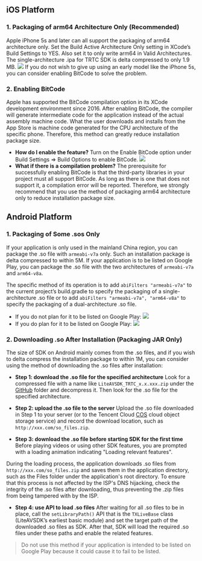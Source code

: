 ## iOS Platform

### 1. Packaging of arm64 Architecture Only (Recommended)

Apple iPhone 5s and later can all support the packaging of arm64 architecture only. Set the Build Active Architecture Only setting in XCode’s Build Settings to YES. Also set it to only write arm64 in Valid Architectures. The single-architecture .ipa for TRTC SDK is delta compressed to only 1.9 MB.
![](https://main.qcloudimg.com/raw/4aea00771567fcff58697bf5433ba0dd.png)
If you do not wish to give up using an early model like the iPhone 5s, you can consider enabling BitCode to solve the problem.

### 2. Enabling BitCode

Apple has supported the BitCode compilation option in its XCode development environment since 2016. After enabling BitCode, the compiler will generate intermediate code for the application instead of the actual assembly machine code. What the user downloads and installs from the App Store is machine code generated for the CPU architecture of the specific phone. Therefore, this method can greatly reduce installation package size.

- **How do I enable the feature?**
Turn on the Enable BitCode option under Build Settings => Build Options to enable BitCode.
![](https://main.qcloudimg.com/raw/516c0065d97eee4569a1d4061ba019cb.png)
- **What if there is a compilation problem?**
The prerequisite for successfully enabling BitCode is that the third-party libraries in your project must all support BitCode. As long as there is one that does not support it, a compilation error will be reported. Therefore, we strongly recommend that you use the method of packaging arm64 architecture only to reduce installation package size.

## Android Platform

### 1. Packaging of Some .sos Only
If your application is only used in the mainland China region, you can package the .so file with `armeabi-v7a` only. Such an installation package is delta compressed to within 5M. If your application is to be listed on Google Play, you can package the .so file with the two architectures of `armeabi-v7a` and `arm64-v8a`. 

The specific method of its operation is to add `abiFilters "armeabi-v7a"` to the current project’s build.gradle to specify the packaging of a single-architecture .so file or to add `abiFilters "armeabi-v7a", "arm64-v8a"` to specify the packaging of a dual-architecture .so file.

- If you do not plan for it to be listed on Google Play:
![](https://main.qcloudimg.com/raw/72065de8f9cd1c95b23fb797d383b527.png)
- If you do plan for it to be listed on Google Play:
![](https://main.qcloudimg.com/raw/a6dcbef3c71fe9f2f7b5d52d6b0784ae.png)


### 2. Downloading .so After Installation (Packaging JAR Only)

The size of SDK on Android mainly comes from the .so files, and if you wish to delta compress the installation package to within 1M, you can consider using the method of downloading the .so files after installation:

- **Step 1: download the .so file for the specified architecture**
Look for a compressed file with a name like `LiteAVSDK_TRTC_x.x.xxx.zip` under the [GitHub](https://github.com/tencentyun/TRTCSDK/tree/master/Android) folder and decompress it. Then look for the .so file for the specified architecture.

- **Step 2: upload the .so file to the server**
Upload the .so file downloaded in Step 1 to your server (or to the Tencent Cloud [COS](https://intl.cloud.tencent.com/product/cos) cloud object storage service) and record the download location, such as `http://xxx.com/so_files.zip`.

- **Step 3: download the .so file before starting SDK for the first time**
Before playing videos or using other SDK features, you are prompted with a loading animation indicating "Loading relevant features".

 During the loading process, the application downloads .so files from `http://xxx.com/so_files.zip` and saves them in the application directory, such as the Files folder under the application's root directory. To ensure that this process is not affected by the ISP's DNS hijacking, check the integrity of the .so files after downloading, thus preventing the .zip files from being tampered with by the ISP.

- **Step 4: use API to load .so files**
After waiting for all .so files to be in place, call the `setLibraryPath()` API that is the `TXLiveBase` class (LiteAVSDK’s earliest basic module) and set the target path of the downloaded .so files as SDK. After that, SDK will load the required .so files under these paths and enable the related features.

> Do not use this method if your application is intended to be listed on Google Play because it could cause it to fail to be listed.
